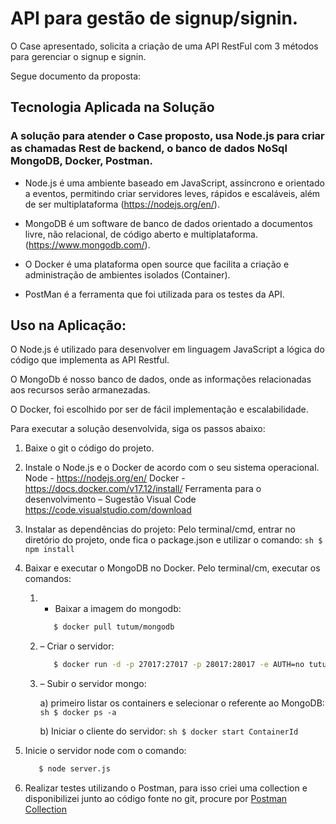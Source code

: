 # API para gestão de signup/signin.

O Case apresentado, solicita a criação de uma API RestFul com 3 métodos para gerenciar o signup e signin.

Segue documento da proposta:

## Tecnologia Aplicada na Solução

### A solução para atender o Case proposto, usa Node.js para criar as chamadas Rest de backend, o banco de dados NoSql MongoDB, Docker, Postman.

 - Node.js é uma ambiente baseado em JavaScript, assíncrono e orientado a eventos, permitindo criar servidores leves, rápidos e escaláveis, além de ser multiplataforma (https://nodejs.org/en/).

 - MongoDB é um software de banco de dados orientado a documentos livre, não relacional, de código aberto e multiplataforma. (https://www.mongodb.com/).

 - O Docker é uma plataforma open source que facilita a criação e administração de ambientes isolados (Container).

 - PostMan é a ferramenta que foi utilizada para os testes da API.

## Uso na Aplicação: 

O Node.js é utilizado para desenvolver em linguagem JavaScript a lógica do código que implementa as API Restful.

O MongoDb é nosso banco de dados, onde as informações relacionadas aos recursos serão armanezadas.

O Docker, foi escolhido por ser de fácil implementação e escalabilidade.

Para executar a solução desenvolvida, siga os passos abaixo:

1. Baixe o git o código do projeto.

2. Instale o Node.js e o Docker de acordo com o seu sistema operacional.
Node - https://nodejs.org/en/
Docker - https://docs.docker.com/v17.12/install/
Ferramenta para o desenvolvimento – Sugestão Visual Code https://code.visualstudio.com/download 

3. Instalar as dependências do projeto:
Pelo terminal/cmd, entrar no diretório do projeto, onde fica o package.json e utilizar o comando:
       ```sh
          $ npm install
       ```
4. Baixar e executar o MongoDB no Docker.
Pelo terminal/cm, executar os comandos:
    1. - Baixar a imagem do mongodb:
       ```sh
          $ docker pull tutum/mongodb
       ```
    2. – Criar o servidor:
       ```sh
          $ docker run -d -p 27017:27017 -p 28017:28017 -e AUTH=no tutum/mongodb
       ```
    3. – Subir o servidor mongo:
    
        a) primeiro listar os containers e selecionar o referente ao MongoDB:
              ```sh
                 $ docker ps -a
              ```
           
        b) Iniciar o cliente do servidor:
              ```sh
                 $ docker start ContainerId
              ```
        
5. Inicie o servidor node com o comando:
    ```sh
       $ node server.js
    ```    
    
6. Realizar testes utilizando o Postman, para isso criei uma collection e disponibilizei junto ao código fonte no git, procure por [Postman Collection](https://github.com/pjdsant/skytest/blob/master/postman/SkyUserApi.postman_collection.json)


